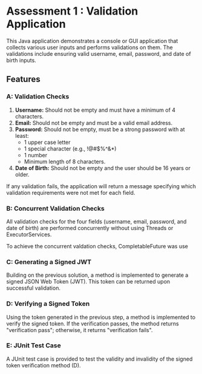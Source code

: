 # Assessment 1 :  Validation Application

This Java application demonstrates a console or GUI application that collects various user inputs and performs validations on them. The validations include ensuring valid username, email, password, and date of birth inputs.

## Features

### A: Validation Checks

1. **Username:** Should not be empty and must have a minimum of 4 characters.
2. **Email:** Should not be empty and must be a valid email address.
3. **Password:** Should not be empty, must be a strong password with at least:
   - 1 upper case letter
   - 1 special character (e.g., !@#$%^&*)
   - 1 number
   - Minimum length of 8 characters.
4. **Date of Birth:** Should not be empty and the user should be 16 years or older.

If any validation fails, the application will return a message specifying which validation requirements were not met for each field.

### B: Concurrent Validation Checks

All validation checks for the four fields (username, email, password, and date of birth) are performed concurrently without using Threads or ExecutorServices.

To achieve the concurrent valdation checks, CompletableFuture was use

### C: Generating a Signed JWT

Building on the previous solution, a method is implemented to generate a signed JSON Web Token (JWT). This token can be returned upon successful validation.

### D: Verifying a Signed Token

Using the token generated in the previous step, a method is implemented to verify the signed token. If the verification passes, the method returns "verification pass"; otherwise, it returns "verification fails".

### E: JUnit Test Case

A JUnit test case is provided to test the validity and invalidity of the signed token verification method (D).



